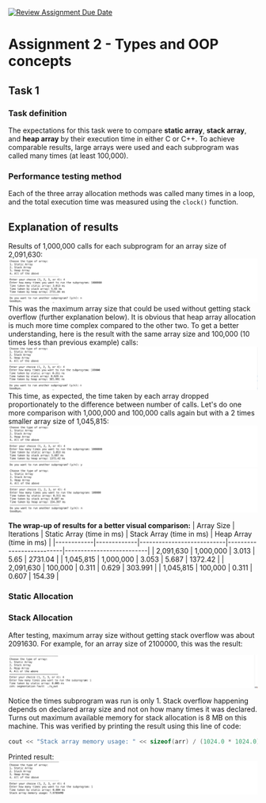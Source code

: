 [![Review Assignment Due Date](https://classroom.github.com/assets/deadline-readme-button-22041afd0340ce965d47ae6ef1cefeee28c7c493a6346c4f15d667ab976d596c.svg)](https://classroom.github.com/a/gYiweL7m)

# Assignment 2 - Typеs and OOP concеpts

## Task 1
### Task definition
The expectations for this task were to compare **static array**, **stack array**, and **heap array** by their execution time in either C or C++. To achieve comparable results, large arrays were used and each subprogram was called many times (at least 100,000).

### Performance testing method
Each of the three array allocation methods was called many times in a loop, and the total execution time was measured using the ```clock()``` function. 

## Explanation of results
Results of 1,000,000 calls for each subprogram for an array size of 2,091,630: 
![alt text](task1/images/1m_full.png)
This was the maximum array size that could be used without getting stack overflow (further explanation below). It is obvious that heap array allocation is much more time complex compared to the other two. To get a better understanding, here is the result with the same array size and 100,000 (10 times less than previous example) calls:
![alt text](task1/images/100k_full.png)
This time, as expected, the time taken by each array dropped proportionately to the difference between number of calls. Let's do one more comparison with 1,000,000 and 100,000 calls again but with a 2 times smaller array size of 1,045,815:
![1.000.000 calls](task1/images/1m_halfsize.png)
![100.000 calls](task1/images/100k_halfsize.png)

**The wrap-up of results for a better visual comparison:**
| Array Size | Iterations  | Static Array (time in ms) | Stack Array (time in ms) | Heap Array (time in ms) |
|------------|-------------|---------------------------|--------------------------|--------------------------|
| 2,091,630  | 1,000,000   |      3.013                |        5.65              |       2731.04            |
| 1,045,815  | 1,000,000   |      3.053                |        5.687             |       1372.42            |
| 2,091,630  | 100,000     |      0.311                |        0.629             |       303.991            |
| 1,045,815  | 100,000     |      0.311                |        0.607             |       154.39             |


### Static Allocation

### Stack Allocation

After testing, maximum array size without getting stack overflow was about 2091630. For example, for an array size of 2100000, this was the result:

![alt text](task1/images/stack_overflow.png)

Notice the times subprogram was run is only 1. Stack overflow happening depends on declared array size and not on how many times it was declared. Turns out maximum available memory for stack allocation is 8 MB on this machine. This was verified by printing the result using this line of code: 

```C++
cout << "Stack array memory usage: " << sizeof(arr) / (1024.0 * 1024.0) << "MB" << endl;
```

Printed result:
![alt text](task1/images/stack_memory.png)